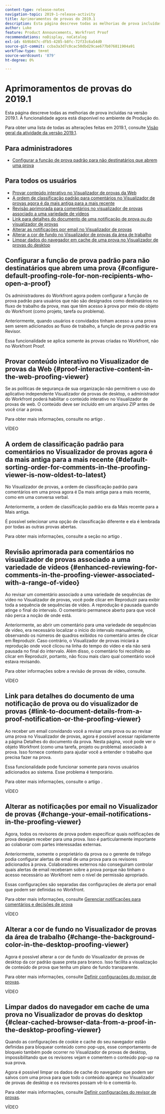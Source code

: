 ```yaml
---
content-type: release-notes
navigation-topic: 2019-1-release-activity
title: Aprimoramentos de provas do 2019.1
description: Esta página descreve todas as melhorias de prova incluídas na versão 2019.1. A funcionalidade agora está disponível no ambiente de Produção do.
author: Luke
feature: Product Announcements, Workfront Proof
recommendations: noDisplay, noCatalog
exl-id: 6b9b847c-dfb5-4285-b8fc-72f33c6a54d0
source-git-commit: ccba3a3d7c0cac50dbd29cae677b076811904a91
workflow-type: tm+mt
source-wordcount: '879'
ht-degree: 0%

---
```


# Aprimoramentos de provas do 2019.1

Esta página descreve todas as melhorias de prova incluídas na versão 2019.1. A funcionalidade agora está disponível no ambiente de Produção do.

Para obter uma lista de todas as alterações feitas em 2019.1, consulte [Visão geral da atividade da versão 2019.1](../../../../product-announcements/product-releases/quarterly-release-archive/2019.1-release-activity/2019.1-release-activity-overview.md).

## Para administradores

* [Configurar a função de prova padrão para não destinatários que abrem uma prova](#configure-default-proofing-role-for-non-recipients-who-open-a-proof)

## Para todos os usuários

* [Provar conteúdo interativo no Visualizador de provas da Web](#proof-interactive-content-in-the-web-proofing-viewer)
* [A ordem de classificação padrão para comentários no Visualizador de provas agora é da mais antiga para a mais recente](#default-sorting-order-for-comments-in-the-proofing-viewer-is-now-oldest-to-latest)
* [Revisão aprimorada para comentários no visualizador de provas associado a uma variedade de vídeos](#enhanced-reviewing-for-comments-in-the-proofing-viewer-associated-with-a-range-of-video)
* [Link para detalhes do documento de uma notificação de prova ou do visualizador de provas](#link-to-document-details-from-a-proof-notification-or-the-proofing-viewer)
* [Alterar as notificações por email no Visualizador de provas](#change-your-email-notifications-in-the-proofing-viewer)
* [Alterar a cor de fundo no Visualizador de provas da área de trabalho](#change-the-background-color-in-the-desktop-proofing-viewer)
* [Limpar dados do navegador em cache de uma prova no Visualizador de provas do desktop](#clear-cached-browser-data-from-a-proof-in-the-desktop-proofing-viewer)

## Configurar a função de prova padrão para não destinatários que abrem uma prova {#configure-default-proofing-role-for-non-recipients-who-open-a-proof}

Os administradores do Workfront agora podem configurar a função de prova padrão para usuários que não são designados como destinatários no fluxo de trabalho da prova, mas que têm acesso à prova por meio do objeto do Workfront (como projeto, tarefa ou problema).

Anteriormente, quando usuários e convidados tinham acesso a uma prova sem serem adicionados ao fluxo de trabalho, a função de prova padrão era Revisor.

Essa funcionalidade se aplica somente às provas criadas no Workfront, não no Workfront Proof.

## Provar conteúdo interativo no Visualizador de provas da Web {#proof-interactive-content-in-the-web-proofing-viewer}

Se as políticas de segurança de sua organização não permitirem o uso do aplicativo independente Visualizador de provas de desktop, o administrador do Workfront poderá habilitar o conteúdo interativo no Visualizador de provas de web. O conteúdo deve ser incluído em um arquivo ZIP antes de você criar a prova.

Para obter mais informações, consulte no artigo .

VÍDEO

## A ordem de classificação padrão para comentários no Visualizador de provas agora é da mais antiga para a mais recente  {#default-sorting-order-for-comments-in-the-proofing-viewer-is-now-oldest-to-latest}

No Visualizador de provas, a ordem de classificação padrão para comentários em uma prova agora é Da mais antiga para a mais recente, como em uma conversa verbal.

Anteriormente, a ordem de classificação padrão era da Mais recente para a Mais antiga.

É possível selecionar uma opção de classificação diferente e ela é lembrada por todas as outras provas abertas.

Para obter mais informações, consulte a seção no artigo .

## Revisão aprimorada para comentários no visualizador de provas associado a uma variedade de vídeos {#enhanced-reviewing-for-comments-in-the-proofing-viewer-associated-with-a-range-of-video}

Ao revisar um comentário associado a uma variedade de sequências de vídeo no Visualizador de provas, você pode clicar em Reproduzir para exibir toda a sequência de sequências de vídeo. A reprodução é pausada quando atinge o final do intervalo. O comentário permanece aberto para que você não perca a noção de onde está.

Anteriormente, ao abrir um comentário para uma variedade de sequências de vídeo, era necessário localizar o início do intervalo manualmente, observando os números de quadros exibidos no comentário antes de clicar em Reproduzir. Caso contrário, o Visualizador de provas iniciará a reprodução onde você clicou na linha do tempo do vídeo e ela não será pausada no final do intervalo. Além disso, o comentário foi recolhido ao clicar em Reproduzir, portanto, não ficou mais claro qual comentário você estava revisando.

Para obter informações sobre a revisão de provas de vídeo, consulte.

VÍDEO

## Link para detalhes do documento de uma notificação de prova ou do visualizador de provas {#link-to-document-details-from-a-proof-notification-or-the-proofing-viewer}

Ao receber um email convidando você a revisar uma prova ou ao revisar uma prova no Visualizador de provas, agora é possível acessar rapidamente a página Detalhes do documento da prova. Nesta página, você pode ver o objeto Workfront (como uma tarefa, projeto ou problema) associado à prova. Isso fornece contexto para ajudar você a entender o trabalho que precisa fazer na prova.

Essa funcionalidade pode funcionar somente para novos usuários adicionados ao sistema. Esse problema é temporário.

Para obter mais informações, consulte o artigo .

VÍDEO

## Alterar as notificações por email no Visualizador de provas {#change-your-email-notifications-in-the-proofing-viewer}

Agora, todos os revisores de prova podem especificar quais notificações de prova desejam receber para uma prova. Isso é particularmente importante ao colaborar com partes interessadas externas.

Anteriormente, somente o proprietário da prova ou o gerente de tráfego podia configurar alertas de email de uma prova para os revisores adicionados à prova. Colaboradores externos não conseguiram controlar quais alertas de email receberam sobre a prova porque não tinham o acesso necessário ao Workfront nem o nível de permissão apropriado.

Essas configurações são separadas das configurações de alerta por email que podem ser definidas no Workfront.

Para obter mais informações, consulte [Gerenciar notificações para comentários e decisões de prova](../../../../review-and-approve-work/proofing/reviewing-proofs-within-workfront/manage-notifications-for-proof-comments.md)

VÍDEO

## Alterar a cor de fundo no Visualizador de provas da área de trabalho {#change-the-background-color-in-the-desktop-proofing-viewer}

Agora é possível alterar a cor de fundo do Visualizador de provas de desktop da cor padrão quase preta para branco. Isso facilita a visualização de conteúdo de prova que tenha um plano de fundo transparente.

Para obter mais informações, consulte [Definir configurações do revisor de provas](../../../../review-and-approve-work/proofing/reviewing-proofs-within-workfront/configure-proofing-viewer-settings.md).

VÍDEO

## Limpar dados do navegador em cache de uma prova no Visualizador de provas do desktop {#clear-cached-browser-data-from-a-proof-in-the-desktop-proofing-viewer}

Quando as configurações de cookie e cache do seu navegador estão definidas para bloquear conteúdo como pop-ups, esse comportamento de bloqueio também pode ocorrer no Visualizador de provas de desktop, impossibilitando que os revisores vejam e comentem o conteúdo pop-up na sua prova.

Agora é possível limpar os dados de cache do navegador que podem ser salvos com uma prova para que todo o conteúdo apareça no Visualizador de provas de desktop e os revisores possam vê-lo e comentá-lo.

Para obter mais informações, consulte [Definir configurações do revisor de provas](../../../../review-and-approve-work/proofing/reviewing-proofs-within-workfront/configure-proofing-viewer-settings.md).

VÍDEO
